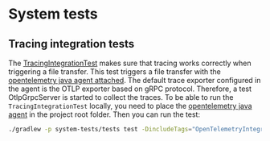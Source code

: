 # System tests

## Tracing integration tests

The [TracingIntegrationTest](./tests/src/test/java/org/eclipse/edc/test/system/local/FileTransferIntegrationTest.java) makes sure that tracing works correctly when triggering a file transfer.
This test triggers a file transfer with the [opentelemetry java agent attached](https://github.com/open-telemetry/opentelemetry-java-instrumentation). The default trace exporter configured in the agent is the OTLP exporter based on gRPC protocol. Therefore, a test OtlpGrpcServer is started to collect the traces.
To be able to run the `TracingIntegrationTest` locally, you need to place the [opentelemetry java agent](https://github.com/open-telemetry/opentelemetry-java-instrumentation/releases/download/v1.12.0/opentelemetry-javaagent.jar) in the project root folder.
Then you can run the test:
```bash
./gradlew -p system-tests/tests test -DincludeTags="OpenTelemetryIntegrationTest"
```